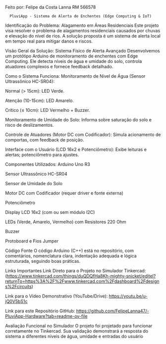 Feito por: Felipe da Costa Lanna    RM 566578
      
      
      PluviApp - Sistema de Alerta de Enchentes (Edge Computing & IoT)

  Identificação do Problema: Alagamento em Áreas Residenciais
  Este projeto visa resolver o problema de alagamentos residenciais causados por chuvas e elevação do nível de rios. A solução proposta é um sistema de alerta local em tempo real para mitigar danos e riscos.

 
  Visão Geral da Solução: Sistema Físico de Alerta Avançado
Desenvolvemos um protótipo Arduino de monitoramento de enchentes com Edge Computing. Ele detecta níveis de água e umidade do solo, controla atuadores complexos e fornece feedback detalhado.


Como o Sistema Funciona:
Monitoramento de Nível de Água (Sensor Ultrassônico HC-SR04):

Normal (> 15cm): LED Verde.

Atenção (10-15cm): LED Amarelo.

Crítico (≤ 10cm): LED Vermelho + Buzzer.

Monitoramento de Umidade do Solo: Informa sobre saturação do solo e risco de deslizamentos.

Controle de Atuadores (Motor DC com Codificador): Simula acionamento de comportas, com feedback de posição.

Interface com o Usuário (LCD 16x2 e Potenciômetro): Exibe leituras e alertas; potenciômetro para ajustes.

Componentes Utilizados:
Arduino Uno R3

Sensor Ultrassônico HC-SR04

Sensor de Umidade do Solo

Motor DC com Codificador (requer driver e fonte externa)

Potenciômetro

Display LCD 16x2 (com ou sem módulo I2C)

LEDs (Verde, Amarelo, Vermelho) com Resistores 220 Ohm

Buzzer

Protoboard e Fios Jumper


 Código Fonte
O código Arduino (C++) está no repositório, com comentários, nomenclatura clara, indentação adequada e lógica estruturada, seguindo boas práticas.


   Links Importantes
Link Direto para o Projeto no Simulador Tinkercad: (https://www.tinkercad.com/things/duQDQfHa8Kh-mighty-snicket/editel?returnTo=https%3A%2F%2Fwww.tinkercad.com%2Fdashboard%2Fdesigns%2Fcircuits)

Link para o Vídeo Demonstrativo (YouTube/Drive): https://youtu.be/u-jQ0V5bS1c

Link para este Repositório GitHub: https://github.com/FelipeLanna47/-PluviApp-Hardware?tab=readme-ov-file


   Avaliação Funcional no Simulador
O projeto foi projetado para funcionar corretamente no Tinkercad. Sua validação demonstrará a resposta do sistema a diferentes níveis de água, umidade e entradas do usuário
